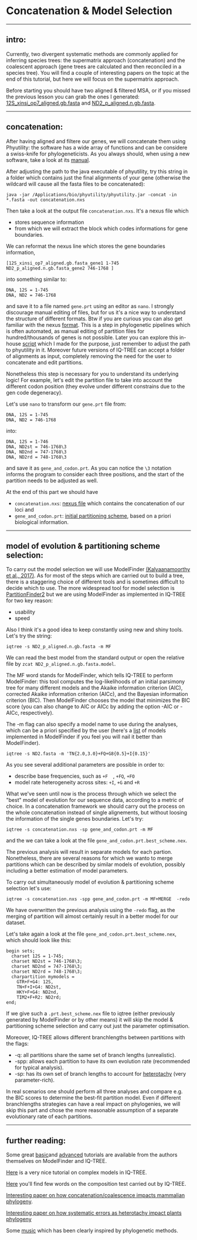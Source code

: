 # Concatenation & Model Selection




---




## intro: 

Currently, two divergent systematic methods are commonly applied for inferring species trees: the supermatrix approach (concatenation) and the coalescent approach (gene trees are calculated and then reconciled in a species tree). 
You will find a couple of interesting papers on the topic at the end of this tutorial, but here we will focus on the supermatrix approach.


Before starting you should have two aligned & filtered MSA, or if you missed the previous lesson you can grab the ones I generated: [12S_xinsi_op7_aligned.gb.fasta](https://github.com/for-giobbe/phy/blob/master/examples/12S_xinsi_op7_aligned.gb.fasta) and [ND2_p_aligned.n.gb.fasta](https://github.com/for-giobbe/phy/blob/master/examples/ND2_p_aligned.n.gb.fasta).




---




## concatenation: 

After having aligned and filtere our genes, we will concatenate them using Phyutility: the software has a wide array of functions and can be considere a swiss-knife for phylogeneticists.
As you always should, when using a new software, take a look at its [manual](https://github.com/blackrim/phyutility/blob/master/manual.pdf). 

After adjusting the path to the java executable of phyutility, try this string in a folder which contains just the final alignments of your gene 
(otherwise the wildcard will cause all the fasta files to be concatenated):

```
java -jar /Applications/bio/phyutility/phyutility.jar -concat -in *.fasta -out concatenation.nxs
```

Then take a look at the output file ```concatenation.nxs```. It's a nexus file which 

* stores sequence information 
* from which we will extract the block which codes informations for gene boundaries. 

We can reformat the nexus line which stores the gene boundaries information,

```
[12S_xinsi_op7_aligned.gb.fasta_gene1 1-745 ND2_p_aligned.n.gb.fasta_gene2 746-1768 ]
```

into something similar to:

```
DNA, 12S = 1-745
DNA, ND2 = 746-1768
```

and save it to a file named ```gene.prt``` using an editor as ```nano```. I strongly discourage manual editing of files, but for us it's a nice way to understand the structure of different formats. Btw if you are curious you can also get familiar with the nexus [format](http://informatics.nescent.org/wiki/NEXUS_Specification).
This is a step in phylogenetic pipelines which is often automated, as manual editing of partition files for hundred/thousands of genes is not possible. Later you can explore this in-house [script](https://github.com/for-giobbe/phy/blob/master/scripts/concatenate_partitions.sh) which I made for the purpose,
just remember to adjust the path to phyutility in it. Moreover future versions of IQ-TREE can accept a folder of alignments as input, completely removing the need for the user to concatenate and edit partitions.  

Nonetheless this step is necessary for you to understand its underlying logic! For example, let's edit the partition file to take into account the different codon position (they evolve under different constrains due to the gen code degeneracy).

Let's use ```nano``` to transform our ```gene.prt``` file from:

```
DNA, 12S = 1-745
DNA, ND2 = 746-1768
```

into:

```
DNA, 12S = 1-746
DNA, ND2st = 746-1768\3
DNA, ND2nd = 747-1768\3
DNA, ND2rd = 748-1768\3
```

and save it as ```gene_and_codon.prt```. As you can notice the ```\3``` notation informs the program to consider each three positions, and the start of the partition needs to be adjusted as well.


At the end of this part we should have 

* ```concatenation.nxs```:   [nexus file](https://github.com/for-giobbe/phy/blob/master/examples/concatenation.nxs) which contains the concatenation of our loci and
* ```gene_and_codon.prt```:  [initial partitioning scheme](https://github.com/for-giobbe/phy/blob/master/examples/gene_and_codon.prt), based on a priori biological information.




---




## model of evolution & partitioning scheme selection: 

To carry out the model selection we will use ModelFinder [(Kalyaanamoorthy et al., 2017)](https://www.nature.com/articles/nmeth.4285).
As for most of the steps which are carried out to build a tree, there is a staggering choice of different tools and is sometimes difficult to decide which to use.
The more widespread tool for model selection is [PartitionFinder2](http://www.robertlanfear.com/partitionfinder/) but we are using ModelFinder as implemented in IQ-TREE for two key reason:

* usability
* speed

Also I think it's a good idea to keep constantly using new and shiny tools. Let's try the string:

```
iqtree -s ND2_p_aligned.n.gb.fasta -m MF
```

We can read the best model from the standard output or open the relative file by ```zcat ND2_p_aligned.n.gb.fasta.model```.

The MF word stands for ModelFinder, which tells IQ-TREE to perform ModelFinder:
this tool computes the log-likelihoods of an initial parsimony tree for many different models and the Akaike information criterion (AIC), 
corrected Akaike information criterion (AICc), and the Bayesian information criterion (BIC). 
Then ModelFinder chooses the model that minimizes the BIC score (you can also change to AIC or AICc by adding the option -AIC or -AICc, respectively).

The -m flag can also specify a model name to use during the analyses, which can be a priori specified by the user (here's a [list](http://www.iqtree.org/doc/Substitution-Models) of models implemented in ModelFinder if you feel you will nail it better than ModelFinder).

```
iqtree -s ND2.fasta -m 'TN{2.0,3.0}+FQ+G8{0.5}+I{0.15}'
```

As you see several additional parameters are possible in order to:

* describe base frequencies, such as ```+F	```, ```+FQ```, ```+FO```
* model rate heterogeneity across sites: ```+I```, ```+G``` and ```+R```

What we've seen until now is the process through which we select the "best" model of evolution for our sequence data, according to a metric of choice.
In a concatenation framework we should carry out the process on the whole concatenation instead of single alignements, but without loosing the information of the single genes boundaries. Let's try:

```
iqtree -s concatenation.nxs -sp gene_and_codon.prt -m MF
```

and the we can take a look at the file ```gene_and_codon.prt.best_scheme.nex```.

The previous analysis will result in separate models for each partion. Nonetheless, there are several reasons for which we wanto to merge partitions which can be described by similar models of evolution,
possibly including a better estimation of model parameters. 

To carry out simultaneously model of evolution & partitioning scheme selection let's use:

```
iqtree -s concatenation.nxs -spp gene_and_codon.prt -m MF+MERGE  -redo
```

We have overwritten the previous analysis using the ```-redo``` flag, as the merging of partition will almost certainly result in a better model for our dataset.

Let's take again a look at the file ```gene_and_codon.prt.best_scheme.nex```, which should look like this:

```
begin sets;
  charset 12S = 1-745;
  charset ND2st = 746-1768\3;
  charset ND2nd = 747-1768\3;
  charset ND2rd = 748-1768\3;
  charpartition mymodels =
    GTR+F+G4: 12S,
    TN+F+I+G4: ND2st,
    HKY+F+G4: ND2nd,
    TIM2+F+R2: ND2rd;
end;
```

If we give such a ```.prt.best_scheme.nex``` file to iqtree (either previously generated by ModelFinder or by other means) 
it will skip the model & partitioning scheme selection and carry out just the parameter optimisation.


Moreover, IQ-TREE allows different branchlengths between partitions with the flags:

* -q:   all partitions share the same set of branch lengths (unrealistic).
* -spp: allows each partition to have its own evolution rate (recommended for typical analysis).
* -sp:  has its own set of branch lengths to account for [heterotachy](https://en.wikipedia.org/wiki/Heterotachy) (very parameter-rich).

In real scenarios one should perform all three analyses and compare e.g. the BIC scores to determine the best-fit partition model. 
Even if different branchlengths strategies can have a real impact on phylogenies,
we will skip this part and chose the more reasonable assumption of a separate evolutionary rate of each partitions.




---




## further reading: 

Some great [basic](http://www.iqtree.org/doc/Tutorial)and [advanced](http://www.iqtree.org/doc/Advanced-Tutorial) tutorials are available from the authors themselves on ModelFinder and IQ-TREE.

[Here](http://www.iqtree.org/doc/Complex-Models) is a very nice tutorial on complex models in IQ-TREE.

[Here](http://www.iqtree.org/doc/Frequently-Asked-Questions) you'll find few words on the composition test carried out by IQ-TREE.

[Interesting paper on how concatenation/coalescence impacts mammalian phylogeny](https://onlinelibrary.wiley.com/doi/full/10.1111/cla.12170?casa_token=X0ctrSm4S1AAAAAA%3AgiB9v0MtJDO6vMWOigdvW9JrgYuJTebMen6zYxg9S0nP8MWIi2zA2fwWfi-lJlMCD9Ir1MDCzkBeyVwg).

[Interesting paper on how systematic errors as heterotachy impact plants phylogeny](https://www.ncbi.nlm.nih.gov/pmc/articles/PMC3237385/pdf/evr105.pdf)

Some [music](https://www.youtube.com/watch?v=pZ12_E5R3qc&t=42s) which has been clearly inspired by phylogenetic methods.